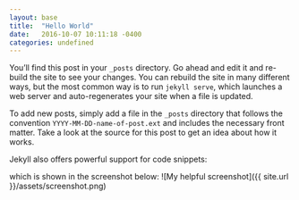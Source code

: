 ```yaml
---
layout: base
title:  "Hello World"
date:   2016-10-07 10:11:18 -0400
categories: undefined
---
```


You’ll find this post in your `_posts` directory. Go ahead and edit it and re-build the site to see your changes. You can rebuild the site in many different ways, but the most common way is to run `jekyll serve`, which launches a web server and auto-regenerates your site when a file is updated.

To add new posts, simply add a file in the `_posts` directory that follows the convention `YYYY-MM-DD-name-of-post.ext` and includes the necessary front matter. Take a look at the source for this post to get an idea about how it works.

Jekyll also offers powerful support for code snippets:

which is shown in the screenshot below:
![My helpful screenshot]({{ site.url }}/assets/screenshot.png)
